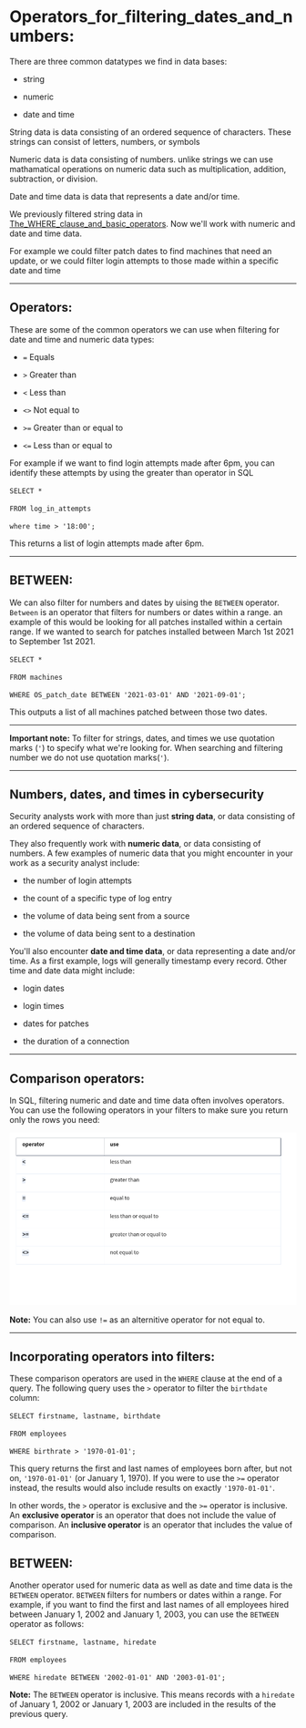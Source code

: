 # Operators_for_filtering_dates_and_numbers:

There are three common datatypes we find in data bases: 
* string 
- numeric 
* date and time

String data is data consisting of an ordered sequence of characters. These strings can consist of letters, numbers, or symbols

Numeric data is data consisting of numbers. unlike strings we can use mathamatical operations on numeric data such as multiplication, addition, subtraction, or division.

Date and time data is data that represents a date and/or time.

We previously filtered string data in [The_WHERE_clause_and_basic_operators](https://github.com/GBAZ38/GCPC-PORT/blob/main/SQL/The_WHERE_clause_and_basic_operators.MD "My notes on filtering string data"). Now we'll work with numeric and date and time data.

For example we could filter patch dates to find machines that need an update, or we could filter login attempts to those made within a specific date and time

---

## Operators:

These are some of the common operators we can use when filtering for date and time and numeric data types:

* `=` Equals

* `>` Greater than

* `<` Less than

* `<>` Not equal to

* `>=` Greater than or equal to

* `<=` Less than or equal to

For example if we want to find login attempts made after 6pm, you can identify these attempts by using the greater than operator in SQL

`SELECT *`

`FROM log_in_attempts`

`where time > '18:00';`

This returns a list of login attempts made after 6pm.

---

## BETWEEN:

We can also filter for numbers and dates by uising the `BETWEEN` operator. `Between` is an operator that filters for numbers or dates within a range. an example of this would be looking for all patches installed within a certain range. If we wanted to search for patches installed between March 1st 2021 to September 1st 2021.

`SELECT *`

`FROM machines`

`WHERE OS_patch_date BETWEEN '2021-03-01' AND '2021-09-01';`

This outputs a list of all machines patched between those two dates.

---

**Important note:** To filter for strings, dates, and times we use quotation marks (`'`) to specify what we're looking for. When searching and filtering number we do not use quotation marks(`'`).

---

## Numbers, dates, and times in cybersecurity

Security analysts work with more than just **string data**, or data consisting of an ordered sequence of characters. 

They also frequently work with **numeric data**, or data consisting of numbers. A few examples of numeric data that you might encounter in your work as a security analyst include:

* the number of login attempts

* the count of a specific type of log entry

* the volume of data being sent from a source

* the volume of data being sent to a destination

You'll also encounter **date and time data**, or data representing a date and/or time. As a first example, logs will generally timestamp every record. Other time and date data might include:

* login dates

* login times

* dates for patches 

* the duration of a connection

---

## Comparison operators:

In SQL, filtering numeric and date and time data often involves operators. You can use the following operators in your filters to make sure you return only the rows you need:

![Operators/Use table](/SCREENSHOTS/Operator_use_table.png)

**Note:** You can also use `!=` as an alternitive operator for not equal to.

---

## Incorporating operators into filters:

These comparison operators are used in the `WHERE` clause at the end of a query. The following query uses the `>` operator to filter the `birthdate` column:

`SELECT firstname, lastname, birthdate`

`FROM employees`

`WHERE birthrate > '1970-01-01';`

This query returns the first and last names of employees born after, but not on, `'1970-01-01'` (or January 1, 1970). If you were to use the `>=` operator instead, the results would also include results on exactly `'1970-01-01'`.

In other words, the `>` operator is exclusive and the `>=` operator is inclusive.  An **exclusive operator** is an operator that does not include the value of comparison. An **inclusive operator** is an operator that includes the value of comparison. 

## BETWEEN:

Another operator used for numeric data as well as date and time data is the `BETWEEN` operator. `BETWEEN` filters for numbers or dates within a range. For example, if you want to find the first and last names of all employees hired between January 1, 2002 and January 1, 2003, you can use the `BETWEEN` operator as follows:

`SELECT firstname, lastname, hiredate`

`FROM employees`

`WHERE hiredate BETWEEN '2002-01-01' AND '2003-01-01';`

**Note:** The `BETWEEN` operator is inclusive. This means records with a `hiredate` of January 1, 2002 or January 1, 2003 are included in the results of the previous query.
